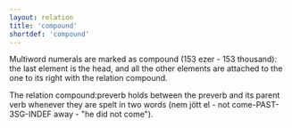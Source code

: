 ```yaml
---
layout: relation
title: 'compound'
shortdef: 'compound'
---
```


Multiword numerals are marked as compound (153 ezer - 153 thousand): the last element is the head, and all the other elements are attached to the one to its right with the relation compound.

The relation compound:preverb holds between the preverb and its parent verb whenever they are spelt in two words (nem jött el - not come-PAST-3SG-INDEF away - "he did not come").
<!-- Interlanguage links updated Čt lis 12 09:43:18 CET 2020 -->
